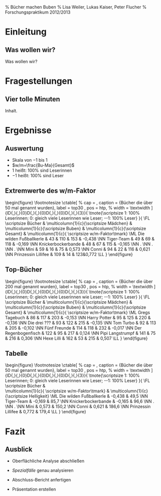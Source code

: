 % Bücher machen Buben 
% Lisa Weiler, Lukas Kaiser, Peter Flucher
% Forschungspraktikum 2012/2013

Einleitung
==========

Was wollen wir?
---------------

  Was wollen wir?








Fragestellungen
===============

Vier tolle Minuten
------------------

  Inhalt.



Ergebnisse
==========

Auswertung
----------

*   Skala von $-1$ bis $1$
*   $w/m=\frac{Bu-Ma}{Gesamt}$
*   $1$ heißt: 100% sind Leserinnen
*   $-1$ heißt: 100% sind Leser 





Extremwerte des w/m-Faktor
---------------------------

  \begin{figure}
    \footnotesize
    \ctable[
      %  cap    = ,
        caption = {Bücher die über 50 mal genannt wurden},
        label   = top30 ,
        pos   = htp,
      %  width    = \textwidth
      ]{lD{,}{,}{0}D{,}{,}{0}D{,}{,}{0}D{,}{,}{3}}{
        \tnote{\scriptsize 1: 100\% Leserinnen; 0: gleich viele Leserinnen wie Leser; --1: 100\% Leser}
      }{
      \FL \scriptsize Bücher &  \multicolumn{1}{c}{\scriptsize Mädchen} & 
      \multicolumn{1}{c}{\scriptsize Buben} & \multicolumn{1}{c}{\scriptsize Gesamt} & 
      \multicolumn{1}{c}{ \scriptsize w/m-Faktor\tmark}
      \ML Die wilden Fußballkerle & 43 & 110 & 153 & -0,438
      \NN Tiger-Team & 49 & 69 & 118 & -0,169
      \NN Knickerbockerbande & 48 & 67 & 115 & -0,165
      \NN .
      \NN .
      \NN .
      \NN Mini & 59 & 16 & 75 & 0,573
      \NN Conni & 94 & 22 & 116 & 0,621
      \NN Prinzessin Lillifee & 109 & 14 & 123&0,772  \LL
      }
  \end{figure}




Top-Bücher
----------

  \begin{figure}
      \footnotesize
      \ctable[
      %  cap    = ,
        caption = {Bücher die über 200 mal genannt wurden},
        label   = top30 ,
        pos   = htp,
      %  width    = \textwidth
      ]{lD{,}{,}{0}D{,}{,}{0}D{,}{,}{0}D{,}{,}{3}}{
        \tnote{\scriptsize 1: 100\% Leserinnen; 0: gleich viele Leserinnen wie Leser; --1: 100\% Leser}
      }{
      \FL \scriptsize Bücher &  \multicolumn{1}{c}{\scriptsize Mädchen} & 
        \multicolumn{1}{c}{\scriptsize Buben} & \multicolumn{1}{c}{\scriptsize Gesamt} & 
        \multicolumn{1}{c}{ \scriptsize w/m-Faktor\tmark}
      \ML Gregs Tagebuch & 86 & 117 & 203 & -0,153
      \NN Harry Potter & 95 & 125 & 220 & -0,136
      \NN Die drei ??? & 93 & 122 & 215 & -0,135
      \NN Tom Turbo & 92 & 113 & 205 & -0,102
      \NN Fünf Freunde & 114 & 118 & 232 & -0,017
      \NN Der Regenbogenfisch & 122 & 95 & 217 & 0,124
      \NN Pipi Langstrumpf & 141 & 75 & 216 & 0,306
      \NN Hexe Lilli & 162 & 53 & 215 & 0,507 \LL
      }
  \end{figure}









Tabelle
-------

  \begin{figure}
    \footnotesize
    \ctable[
      %  cap    = ,
        caption = {Bücher die über 50 mal genannt wurden},
        label   = top30 ,
        pos   = htp,
      %  width    = \textwidth
      ]{lD{,}{,}{0}D{,}{,}{0}D{,}{,}{0}D{,}{,}{3}}{
        \tnote{\scriptsize 1: 100\% Leserinnen; 0: gleich viele Leserinnen wie Leser; --1: 100\% Leser}
      }{
      \FL \scriptsize Bücher &   
      \multicolumn{1}{c}{ \scriptsize w/m-Faktor\tmark} &
      \multicolumn{1}{c}{\scriptsize Helligkeit}
      \ML Die wilden Fußballkerle  & -0,438 & 49,5
      \NN Tiger-Team & -0,169 & 85,7
      \NN Knickerbockerbande & -0,165 & 96,6
      \NN .
      \NN .
      \NN Mini  & 0,573 & 150,2
      \NN Conni  & 0,621 & 186,6
      \NN Prinzessin Lillifee & 0,772 & 179,4  \LL
      }
  \end{figure}




Fazit
========

Ausblick
--------

*   Oberflächliche Analyse abschließen

*   *Spezialfälle* genau analysieren

*   Abschluss-Bericht anfertigen

*   Präsentation erstellen






